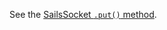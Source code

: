 See the [SailsSocket `.put()` method]().

<docmeta name="displayName" value="io.socket.put()">
<docmeta name="dontshownav" value="true">
<docmeta name="redirect" value="SailsSocket/methods/put">




